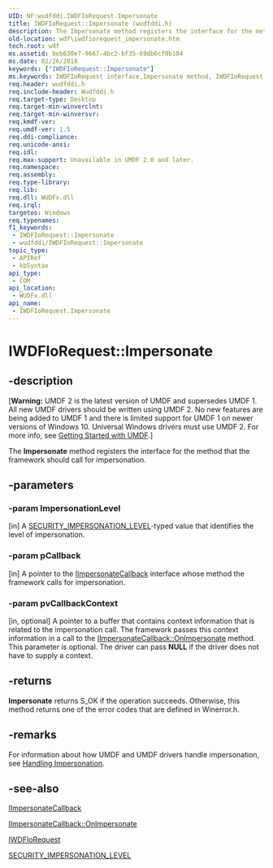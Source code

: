 ```yaml
---
UID: NF:wudfddi.IWDFIoRequest.Impersonate
title: IWDFIoRequest::Impersonate (wudfddi.h)
description: The Impersonate method registers the interface for the method that the framework should call for impersonation.
old-location: wdf\iwdfiorequest_impersonate.htm
tech.root: wdf
ms.assetid: beb630e7-9667-4bc2-bf35-69db6cf0b104
ms.date: 02/26/2018
keywords: ["IWDFIoRequest::Impersonate"]
ms.keywords: IWDFIoRequest interface,Impersonate method, IWDFIoRequest.Impersonate, IWDFIoRequest::Impersonate, Impersonate, Impersonate method, Impersonate method,IWDFIoRequest interface, UMDFRequestObjectRef_a5f40359-edc8-42e1-a63d-99390abeba86.xml, umdf.iwdfiorequest_impersonate, wdf.iwdfiorequest_impersonate, wudfddi/IWDFIoRequest::Impersonate
req.header: wudfddi.h
req.include-header: Wudfddi.h
req.target-type: Desktop
req.target-min-winverclnt: 
req.target-min-winversvr: 
req.kmdf-ver: 
req.umdf-ver: 1.5
req.ddi-compliance: 
req.unicode-ansi: 
req.idl: 
req.max-support: Unavailable in UMDF 2.0 and later.
req.namespace: 
req.assembly: 
req.type-library: 
req.lib: 
req.dll: WUDFx.dll
req.irql: 
targetos: Windows
req.typenames: 
f1_keywords:
 - IWDFIoRequest::Impersonate
 - wudfddi/IWDFIoRequest::Impersonate
topic_type:
 - APIRef
 - kbSyntax
api_type:
 - COM
api_location:
 - WUDFx.dll
api_name:
 - IWDFIoRequest.Impersonate
---
```


# IWDFIoRequest::Impersonate


## -description

<p class="CCE_Message">[<b>Warning:</b> UMDF 2 is the latest version of UMDF and supersedes UMDF 1.  All new UMDF drivers should be written using UMDF 2.  No new features are being added to UMDF 1 and there is limited support for UMDF 1 on newer versions of Windows 10.  Universal Windows drivers must use UMDF 2.  For more info, see <a href="/windows-hardware/drivers/wdf/getting-started-with-umdf-version-2">Getting Started with UMDF</a>.]

The <b>Impersonate</b> method registers the interface for the method that the framework should call for impersonation.

## -parameters

### -param ImpersonationLevel 

[in]
A <a href="/windows-hardware/drivers/ddi/wdm/ne-wdm-_security_impersonation_level">SECURITY_IMPERSONATION_LEVEL</a>-typed value that identifies the level of impersonation.

### -param pCallback 

[in]
A pointer to the <a href="/windows-hardware/drivers/ddi/wudfddi/nn-wudfddi-iimpersonatecallback">IImpersonateCallback</a> interface whose method the framework calls for impersonation.

### -param pvCallbackContext 

[in, optional]
A pointer to a buffer that contains context information that is related to the impersonation call. The framework passes this context information in a call to the <a href="/windows-hardware/drivers/ddi/wudfddi/nf-wudfddi-iimpersonatecallback-onimpersonate">IImpersonateCallback::OnImpersonate</a> method. This parameter is optional. The driver can pass <b>NULL</b> if the driver does not have to supply a context.

## -returns

<b>Impersonate</b> returns S_OK if the operation succeeds. Otherwise, this method returns one of the error codes that are defined in Winerror.h.

## -remarks

For information about how UMDF and UMDF drivers handle impersonation, see <a href="/windows-hardware/drivers/wdf/handling-client-impersonation-in-umdf-drivers">Handling Impersonation</a>.

## -see-also

<a href="/windows-hardware/drivers/ddi/wudfddi/nn-wudfddi-iimpersonatecallback">IImpersonateCallback</a>



<a href="/windows-hardware/drivers/ddi/wudfddi/nf-wudfddi-iimpersonatecallback-onimpersonate">IImpersonateCallback::OnImpersonate</a>



<a href="/windows-hardware/drivers/ddi/wudfddi/nn-wudfddi-iwdfiorequest">IWDFIoRequest</a>



<a href="/windows-hardware/drivers/ddi/wdm/ne-wdm-_security_impersonation_level">SECURITY_IMPERSONATION_LEVEL</a>